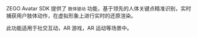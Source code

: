 ZEGO Avatar SDK 提供了 `肢体驱动` 功能，基于领先的人体关键点精准识别，实时捕获用户肢体动作，在虚拟形象上进行实时的还原渲染。   

此功能适用于社交互动，AR 游戏，AR 运动等场景中。
